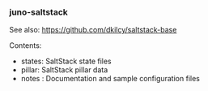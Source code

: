 ### juno-saltstack

See also: https://github.com/dkilcy/saltstack-base

Contents:  

- states: SaltStack state files  
- pillar: SaltStack pillar data  
- notes : Documentation and sample configuration files  


